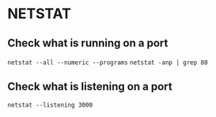 # NETSTAT

## Check what is running on a port
`netstat --all --numeric --programs`
`netstat -anp | grep 80`

## Check what is listening on a port

`netstat --listening 3000`

